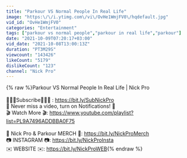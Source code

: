 ```yaml
---
title: "Parkour VS Normal People In Real Life"
image: "https:\/\/i.ytimg.com\/vi\/OvHe1WmjFV0\/hqdefault.jpg"
vid_id: "OvHe1WmjFV0"
categories: "Entertainment"
tags: ["parkour vs normal people","parkour in real life","parkour"]
date: "2021-10-09T07:20:17+03:00"
vid_date: "2021-10-08T13:00:13Z"
duration: "PT3M29S"
viewcount: "143426"
likeCount: "5179"
dislikeCount: "123"
channel: "Nick Pro"
---
```

{% raw %}Parkour VS Normal People In Real Life | Nick Pro<br /><br />👨🏻‍🎤Subscribe👨🏻‍🎤 : <a rel="nofollow" target="blank" href="https://bit.ly/SubNickPro">https://bit.ly/SubNickPro</a><br />🔔 Never miss a video, turn on Notifications! 🔔<br />🎬 Watch More 🎬: <a rel="nofollow" target="blank" href="https://www.youtube.com/playlist?list=PL9A7496ADDBBA0F75">https://www.youtube.com/playlist?list=PL9A7496ADDBBA0F75</a><br /><br />👕 Nick Pro &amp; Parkour MERCH 👕: <a rel="nofollow" target="blank" href="https://bit.ly/NickProMerch">https://bit.ly/NickProMerch</a><br />📷 INSTAGRAM 📷: <a rel="nofollow" target="blank" href="https://bit.ly/NickProInsta">https://bit.ly/NickProInsta</a><br />✉️ WEBSITE ✉️: <a rel="nofollow" target="blank" href="https://bit.ly/NickProWEB">https://bit.ly/NickProWEB</a>{% endraw %}
